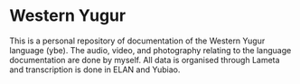 # Western Yugur
This is a personal repository of documentation of the Western Yugur language (ybe).
The audio, video, and photography relating to the language documentation are done by myself. All data is organised through Lameta and transcription is done in ELAN and Yubiao.
